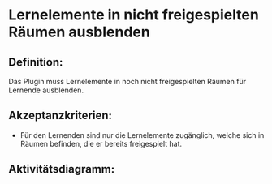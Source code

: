 # Lernelemente in nicht freigespielten Räumen ausblenden

## Definition:

Das Plugin muss Lernelemente in noch nicht freigespielten Räumen für Lernende ausblenden. 


## Akzeptanzkriterien:
- Für den Lernenden sind nur die Lernelemente zugänglich, welche sich in Räumen befinden, die er bereits freigespielt hat.


## Aktivitätsdiagramm:

